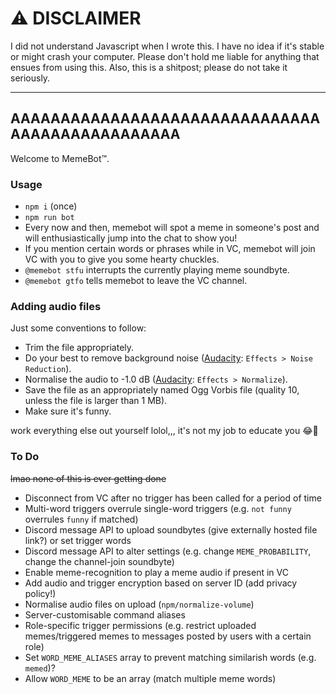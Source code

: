 # ⚠️ DISCLAIMER
I did not understand Javascript when I wrote this. I have no idea if it's stable or might crash your computer. Please don't hold me liable for anything that ensues from using this. Also, this is a shitpost; please do not take it seriously.

---

## AAAAAAAAAAAAAAAAAAAAAAAAAAAAAAAAAAAAAAAAAAAAAAAA
Welcome to MemeBot™.

### Usage
- `npm i` (once)
- `npm run bot`
- Every now and then, memebot will spot a meme in someone's post and will enthusiastically jump into the chat to show you!
- If you mention certain words or phrases while in VC, memebot will join VC with you to give you some hearty chuckles. 
- `@memebot stfu` interrupts the currently playing meme soundbyte.
- `@memebot gtfo` tells memebot to leave the VC channel.

### Adding audio files
Just some conventions to follow:
- Trim the file appropriately.
- Do your best to remove background noise ([Audacity](http://www.darkaudacity.com/download.html): `Effects > Noise Reduction`).
- Normalise the audio to -1.0 dB ([Audacity](http://www.darkaudacity.com/download.html): `Effects > Normalize`).
- Save the file as an appropriately named Ogg Vorbis file (quality 10, unless the file is larger than 1 MB).
- Make sure it's funny.

work everything else out yourself lolol,,, it's not my job to educate you 😂💯

### To Do
~~lmao none of this is ever getting done~~
- Disconnect from VC after no trigger has been called for a period of time
- Multi-word triggers overrule single-word triggers (e.g. `not funny` overrules `funny` if matched)
- Discord message API to upload soundbytes (give externally hosted file link?) or set trigger words
- Discord message API to alter settings (e.g. change `MEME_PROBABILITY`, change the channel-join soundbyte)
- Enable meme-recognition to play a meme audio if present in VC
- Add audio and trigger encryption based on server ID (add privacy policy!)
- Normalise audio files on upload (`npm/normalize-volume`)
- Server-customisable command aliases
- Role-specific trigger permissions (e.g. restrict uploaded memes/triggered memes to messages posted by users with a certain role)
- Set `WORD_MEME_ALIASES` array to prevent matching similarish words (e.g. `memed`)?
- Allow `WORD_MEME` to be an array (match multiple meme words)
